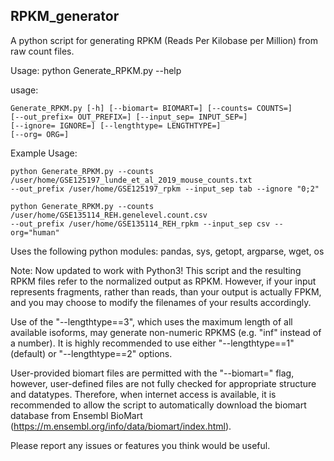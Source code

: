 ## RPKM_generator
A python script for generating RPKM (Reads Per Kilobase per Million) from raw count files. 

Usage:
python Generate_RPKM.py --help

usage: 

    Generate_RPKM.py [-h] [--biomart= BIOMART=] [--counts= COUNTS=]
    [--out_prefix= OUT_PREFIX=] [--input_sep= INPUT_SEP=]
    [--ignore= IGNORE=] [--lengthtype= LENGTHTYPE=]
    [--org= ORG=]


Example Usage:

    python Generate_RPKM.py --counts /user/home/GSE125197_lunde_et_al_2019_mouse_counts.txt 
    --out_prefix /user/home/GSE125197_rpkm --input_sep tab --ignore "0;2" 

    python Generate_RPKM.py --counts /user/home/GSE135114_REH.genelevel.count.csv 
    --out_prefix /user/home/GSE135114_REH_rpkm --input_sep csv --org="human"

Uses the following python modules: pandas, sys, getopt, argparse, wget, os

Note:
Now updated to work with Python3!
This script and the resulting RPKM files refer to the normalized output as RPKM. However, if your input represents fragments, rather than reads, than your output is actually FPKM, and you may choose to modify the filenames of your results accordingly.

Use of the "--lengthtype==3", which uses the maximum length of all available isoforms, may generate non-numeric RPKMS (e.g. "inf" instead of a number). It is highly recommended to use either "--lengthtype==1" (default) or "--lengthtype==2" options.


User-provided biomart files are permitted with the "--biomart=" flag, however, user-defined files are not fully checked for appropriate structure and datatypes. Therefore, when internet access is available, it is recommended to allow the script to automatically download the biomart database from Ensembl BioMart (https://m.ensembl.org/info/data/biomart/index.html).


Please report any issues or features you think would be useful.
